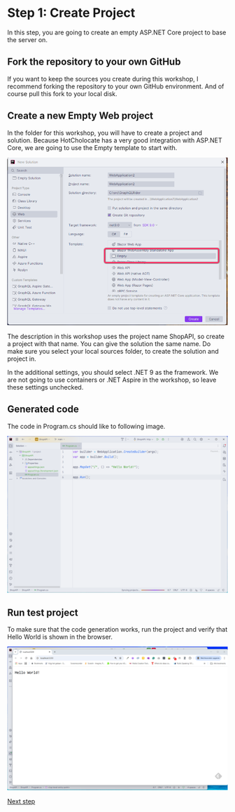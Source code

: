 # Step 1: Create Project

In this step, you are going to create an empty ASP.NET Core project to base the server on.


## Fork the repository to your own GitHub
If you want to keep the sources you create during this workshop, I recommend forking the repository to your own GitHub environment. And of course pull this fork to your local disk.

## Create a new Empty Web project
In the folder for this workshop, you will have to create a project and solution. Because HotCholocate has a very good integration with ASP.NET Core, we are going to use the Empty template to start with. 

![project template](./images/Create%20empty%20app.png)

The description in this workshop uses the project name ShopAPI, so create a project with that name. You can give the solution the same name. Do make sure you select your local sources folder, to create the solution and project in.

In the additional settings, you should select .NET 9 as the framework. We are not going to use containers or .NET Aspire in the workshop, so leave these settings unchecked.

## Generated code

The code in Program.cs should like to following image.

![Generated code](./images/Generated%20code.png)

## Run test project

To make sure that the code generation works, run the project and verify that Hello World is shown in the browser.

![Running code](./images/Running%20code.png)


[Next step](./Step2.md)
